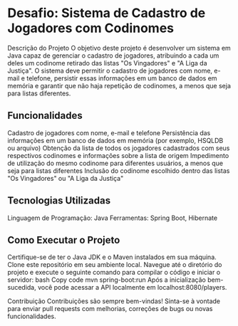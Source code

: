# Desafio: Sistema de Cadastro de Jogadores com Codinomes
Descrição do Projeto
O objetivo deste projeto é desenvolver um sistema em Java capaz de gerenciar o cadastro de jogadores, atribuindo a cada um deles um codinome retirado das listas "Os Vingadores" e "A Liga da Justiça". O sistema deve permitir o cadastro de jogadores com nome, e-mail e telefone, persistir essas informações em um banco de dados em memória e garantir que não haja repetição de codinomes, a menos que seja para listas diferentes.

## Funcionalidades
Cadastro de jogadores com nome, e-mail e telefone
Persistência das informações em um banco de dados em memória (por exemplo, HSQLDB ou arquivo)
Obtenção da lista de todos os jogadores cadastrados com seus respectivos codinomes e informações sobre a lista de origem
Impedimento de utilização do mesmo codinome para diferentes usuários, a menos que seja para listas diferentes
Inclusão do codinome escolhido dentro das listas "Os Vingadores" ou "A Liga da Justiça"

## Tecnologias Utilizadas
Linguagem de Programação: Java
Ferramentas: Spring Boot, Hibernate

## Como Executar o Projeto

Certifique-se de ter o Java JDK e o Maven instalados em sua máquina. Clone este repositório em seu ambiente local. Navegue até o diretório do projeto e execute o seguinte comando para compilar o código e iniciar o servidor: bash Copy code mvn spring-boot:run Após a inicialização bem-sucedida, você pode acessar a API localmente em localhost:8080/players.

Contribuição
Contribuições são sempre bem-vindas! Sinta-se à vontade para enviar pull requests com melhorias, correções de bugs ou novas funcionalidades.

